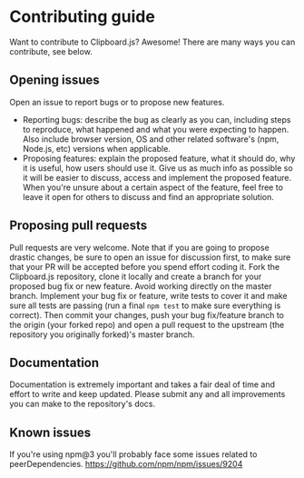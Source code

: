 # Contributing guide
Want to contribute to Clipboard.js? Awesome!
There are many ways you can contribute, see below.
## Opening issues
Open an issue to report bugs or to propose new features.
- Reporting bugs: describe the bug as clearly as you can, including steps to reproduce, what happened and what you were expecting to happen. Also include browser version, OS and other related software's (npm, Node.js, etc) versions when applicable.
- Proposing features: explain the proposed feature, what it should do, why it is useful, how users should use it. Give us as much info as possible so it will be easier to discuss, access and implement the proposed feature. When you're unsure about a certain aspect of the feature, feel free to leave it open for others to discuss and find an appropriate solution.
## Proposing pull requests
Pull requests are very welcome. Note that if you are going to propose drastic changes, be sure to open an issue for discussion first, to make sure that your PR will be accepted before you spend effort coding it.
Fork the Clipboard.js repository, clone it locally and create a branch for your proposed bug fix or new feature. Avoid working directly on the master branch.
Implement your bug fix or feature, write tests to cover it and make sure all tests are passing (run a final `npm test` to make sure everything is correct). Then commit your changes, push your bug fix/feature branch to the origin (your forked repo) and open a pull request to the upstream (the repository you originally forked)'s master branch.
## Documentation
Documentation is extremely important and takes a fair deal of time and effort to write and keep updated. Please submit any and all improvements you can make to the repository's docs.
## Known issues
If you're using npm@3 you'll probably face some issues related to peerDependencies.
https://github.com/npm/npm/issues/9204
